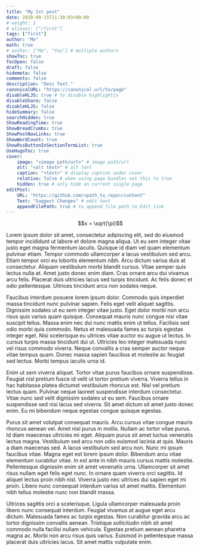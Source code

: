 ```yaml
---
title: "My 1st post"
date: 2020-09-15T11:30:03+00:00
# weight: 1
# aliases: ["/first"]
tags: ["first"]
author: "Me"
math: true
# author: ["Me", "You"] # multiple authors
showToc: true
TocOpen: false
draft: false
hidemeta: false
comments: false
description: "Desc Text."
canonicalURL: "https://canonical.url/to/page"
disableHLJS: true # to disable highlightjs
disableShare: false
disableHLJS: false
hideSummary: false
searchHidden: true
ShowReadingTime: true
ShowBreadCrumbs: true
ShowPostNavLinks: true
ShowWordCount: true
ShowRssButtonInSectionTermList: true
UseHugoToc: true
cover:
    image: "<image path/url>" # image path/url
    alt: "<alt text>" # alt text
    caption: "<text>" # display caption under cover
    relative: false # when using page bundles set this to true
    hidden: true # only hide on current single page
editPost:
    URL: "https://github.com/<path_to_repo>/content"
    Text: "Suggest Changes" # edit text
    appendFilePath: true # to append file path to Edit link
---
```


$$x = \sqrt{\pi}$$

Lorem ipsum dolor sit amet, consectetur adipiscing elit, sed do eiusmod tempor incididunt ut labore et dolore magna aliqua. Ut eu sem integer vitae justo eget magna fermentum iaculis. Quisque id diam vel quam elementum pulvinar etiam. Tempor commodo ullamcorper a lacus vestibulum sed arcu. Etiam tempor orci eu lobortis elementum nibh. Arcu dictum varius duis at consectetur. Aliquam vestibulum morbi blandit cursus. Vitae semper quis lectus nulla at. Amet justo donec enim diam. Cras ornare arcu dui vivamus arcu felis. Placerat duis ultricies lacus sed turpis tincidunt. Ac felis donec et odio pellentesque. Ultrices tincidunt arcu non sodales neque.

Faucibus interdum posuere lorem ipsum dolor. Commodo quis imperdiet massa tincidunt nunc pulvinar sapien. Felis eget velit aliquet sagittis. Dignissim sodales ut eu sem integer vitae justo. Eget dolor morbi non arcu risus quis varius quam quisque. Consequat mauris nunc congue nisi vitae suscipit tellus. Massa enim nec dui nunc mattis enim ut tellus. Facilisis sed odio morbi quis commodo. Netus et malesuada fames ac turpis egestas integer eget. Nisi scelerisque eu ultrices vitae auctor eu augue ut lectus. In cursus turpis massa tincidunt dui ut. Ultricies leo integer malesuada nunc vel risus commodo viverra. Neque convallis a cras semper auctor neque vitae tempus quam. Donec massa sapien faucibus et molestie ac feugiat sed lectus. Morbi tempus iaculis urna id.

Enim ut sem viverra aliquet. Tortor vitae purus faucibus ornare suspendisse. Feugiat nisl pretium fusce id velit ut tortor pretium viverra. Viverra tellus in hac habitasse platea dictumst vestibulum rhoncus est. Nisl vel pretium lectus quam. Pulvinar neque laoreet suspendisse interdum consectetur. Vitae nunc sed velit dignissim sodales ut eu sem. Faucibus ornare suspendisse sed nisi lacus sed viverra. Sit amet dictum sit amet justo donec enim. Eu mi bibendum neque egestas congue quisque egestas.

Purus sit amet volutpat consequat mauris. Arcu cursus vitae congue mauris rhoncus aenean vel. Amet nisl purus in mollis. Nullam ac tortor vitae purus. Id diam maecenas ultricies mi eget. Aliquam purus sit amet luctus venenatis lectus magna. Vestibulum sed arcu non odio euismod lacinia at quis. Mauris a diam maecenas sed. A lacus vestibulum sed arcu non. Nunc mi ipsum faucibus vitae. Magna eget est lorem ipsum dolor. Bibendum arcu vitae elementum curabitur vitae. In est ante in nibh mauris cursus mattis molestie. Pellentesque dignissim enim sit amet venenatis urna. Ullamcorper sit amet risus nullam eget felis eget nunc. In ornare quam viverra orci sagittis. Id aliquet lectus proin nibh nisl. Viverra justo nec ultrices dui sapien eget mi proin. Libero nunc consequat interdum varius sit amet mattis. Elementum nibh tellus molestie nunc non blandit massa.

Ultrices sagittis orci a scelerisque. Ligula ullamcorper malesuada proin libero nunc consequat interdum. Feugiat vivamus at augue eget arcu dictum. Malesuada fames ac turpis egestas. Non curabitur gravida arcu ac tortor dignissim convallis aenean. Tristique sollicitudin nibh sit amet commodo nulla facilisi nullam vehicula. Egestas pretium aenean pharetra magna ac. Morbi non arcu risus quis varius. Euismod in pellentesque massa placerat duis ultricies lacus. Sit amet mattis vulputate enim.